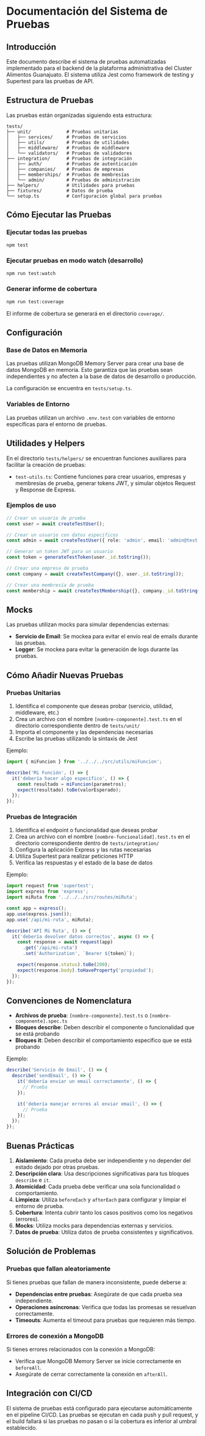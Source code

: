 # Documentación del Sistema de Pruebas

## Introducción

Este documento describe el sistema de pruebas automatizadas implementado para el backend de la plataforma administrativa del Cluster Alimentos Guanajuato. El sistema utiliza Jest como framework de testing y Supertest para las pruebas de API.

## Estructura de Pruebas

Las pruebas están organizadas siguiendo esta estructura:

```
tests/
├── unit/             # Pruebas unitarias
│   ├── services/     # Pruebas de servicios
│   ├── utils/        # Pruebas de utilidades
│   ├── middleware/   # Pruebas de middleware
│   └── validators/   # Pruebas de validadores
├── integration/      # Pruebas de integración
│   ├── auth/         # Pruebas de autenticación
│   ├── companies/    # Pruebas de empresas
│   ├── memberships/  # Pruebas de membresías
│   └── admin/        # Pruebas de administración
├── helpers/          # Utilidades para pruebas
├── fixtures/         # Datos de prueba
└── setup.ts          # Configuración global para pruebas
```

## Cómo Ejecutar las Pruebas

### Ejecutar todas las pruebas

```bash
npm test
```

### Ejecutar pruebas en modo watch (desarrollo)

```bash
npm run test:watch
```

### Generar informe de cobertura

```bash
npm run test:coverage
```

El informe de cobertura se generará en el directorio `coverage/`.

## Configuración

### Base de Datos en Memoria

Las pruebas utilizan MongoDB Memory Server para crear una base de datos MongoDB en memoria. Esto garantiza que las pruebas sean independientes y no afecten a la base de datos de desarrollo o producción.

La configuración se encuentra en `tests/setup.ts`.

### Variables de Entorno

Las pruebas utilizan un archivo `.env.test` con variables de entorno específicas para el entorno de pruebas.

## Utilidades y Helpers

En el directorio `tests/helpers/` se encuentran funciones auxiliares para facilitar la creación de pruebas:

- `test-utils.ts`: Contiene funciones para crear usuarios, empresas y membresías de prueba, generar tokens JWT, y simular objetos Request y Response de Express.

### Ejemplos de uso

```typescript
// Crear un usuario de prueba
const user = await createTestUser();

// Crear un usuario con datos específicos
const admin = await createTestUser({ role: 'admin', email: 'admin@test.com' });

// Generar un token JWT para un usuario
const token = generateTestToken(user._id.toString());

// Crear una empresa de prueba
const company = await createTestCompany({}, user._id.toString());

// Crear una membresía de prueba
const membership = await createTestMembership({}, company._id.toString());
```

## Mocks

Las pruebas utilizan mocks para simular dependencias externas:

- **Servicio de Email**: Se mockea para evitar el envío real de emails durante las pruebas.
- **Logger**: Se mockea para evitar la generación de logs durante las pruebas.

## Cómo Añadir Nuevas Pruebas

### Pruebas Unitarias

1. Identifica el componente que deseas probar (servicio, utilidad, middleware, etc.)
2. Crea un archivo con el nombre `[nombre-componente].test.ts` en el directorio correspondiente dentro de `tests/unit/`
3. Importa el componente y las dependencias necesarias
4. Escribe las pruebas utilizando la sintaxis de Jest

Ejemplo:

```typescript
import { miFuncion } from '../../../src/utils/miFuncion';

describe('Mi Función', () => {
  it('debería hacer algo específico', () => {
    const resultado = miFuncion(parametros);
    expect(resultado).toBe(valorEsperado);
  });
});
```

### Pruebas de Integración

1. Identifica el endpoint o funcionalidad que deseas probar
2. Crea un archivo con el nombre `[nombre-funcionalidad].test.ts` en el directorio correspondiente dentro de `tests/integration/`
3. Configura la aplicación Express y las rutas necesarias
4. Utiliza Supertest para realizar peticiones HTTP
5. Verifica las respuestas y el estado de la base de datos

Ejemplo:

```typescript
import request from 'supertest';
import express from 'express';
import miRuta from '../../../src/routes/miRuta';

const app = express();
app.use(express.json());
app.use('/api/mi-ruta', miRuta);

describe('API Mi Ruta', () => {
  it('debería devolver datos correctos', async () => {
    const response = await request(app)
      .get('/api/mi-ruta')
      .set('Authorization', `Bearer ${token}`);

    expect(response.status).toBe(200);
    expect(response.body).toHaveProperty('propiedad');
  });
});
```

## Convenciones de Nomenclatura

- **Archivos de prueba**: `[nombre-componente].test.ts` o `[nombre-componente].spec.ts`
- **Bloques describe**: Deben describir el componente o funcionalidad que se está probando
- **Bloques it**: Deben describir el comportamiento específico que se está probando

Ejemplo:

```typescript
describe('Servicio de Email', () => {
  describe('sendEmail', () => {
    it('debería enviar un email correctamente', () => {
      // Prueba
    });

    it('debería manejar errores al enviar email', () => {
      // Prueba
    });
  });
});
```

## Buenas Prácticas

1. **Aislamiento**: Cada prueba debe ser independiente y no depender del estado dejado por otras pruebas.
2. **Descripción clara**: Usa descripciones significativas para tus bloques `describe` e `it`.
3. **Atomicidad**: Cada prueba debe verificar una sola funcionalidad o comportamiento.
4. **Limpieza**: Utiliza `beforeEach` y `afterEach` para configurar y limpiar el entorno de prueba.
5. **Cobertura**: Intenta cubrir tanto los casos positivos como los negativos (errores).
6. **Mocks**: Utiliza mocks para dependencias externas y servicios.
7. **Datos de prueba**: Utiliza datos de prueba consistentes y significativos.

## Solución de Problemas

### Pruebas que fallan aleatoriamente

Si tienes pruebas que fallan de manera inconsistente, puede deberse a:

- **Dependencias entre pruebas**: Asegúrate de que cada prueba sea independiente.
- **Operaciones asíncronas**: Verifica que todas las promesas se resuelvan correctamente.
- **Timeouts**: Aumenta el timeout para pruebas que requieren más tiempo.

### Errores de conexión a MongoDB

Si tienes errores relacionados con la conexión a MongoDB:

- Verifica que MongoDB Memory Server se inicie correctamente en `beforeAll`.
- Asegúrate de cerrar correctamente la conexión en `afterAll`.

## Integración con CI/CD

El sistema de pruebas está configurado para ejecutarse automáticamente en el pipeline CI/CD. Las pruebas se ejecutan en cada push y pull request, y el build fallará si las pruebas no pasan o si la cobertura es inferior al umbral establecido.